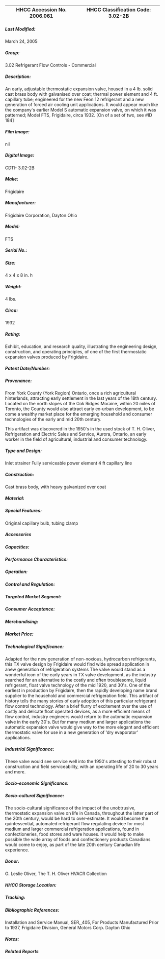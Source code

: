 | **HHCC Accession No. 2006.061** |**HHCC Classification Code:  3.02-2B**|
| ----------- | ----------- |

##### Last Modified:
March 24, 2005

##### Group:
3.02 Refrigerant Flow Controls - Commercial

##### Description:
An early, adjustable thermostatic expansion valve, housed in a 4 lb. solid cast brass body with galvanised over coat; thermal power element and 4 ft. capillary tube; engineered for the new Feon 12 refrigerant and a new generation of forced air cooling unit applications. It would appear much like the company's earlier Model S automatic expansion valve, on which it was patterned; Model FTS, Frigidaire, circa 1932. [On of a set of two, see #ID 184]

##### Film Image:
nil

##### Digital Image:
CD11- 3.02-2B

##### Make:
Frigidaire

##### Manufacturer:
Frigidaire Corporation, Dayton Ohio

##### Model:
FTS

##### Serial No.:


##### Size:
4 x 4 x 8 in. h

##### Weight:
4 lbs.

##### Circa:
1932

##### Rating:
Exhibit, education, and research quality, illustrating the engineering design, construction, and operating principles, of one of the first thermostatic expansion valves produced by Frigidaire.

##### Patent Date/Number:


##### Provenance:
From York County (York Region) Ontario, once a rich agricultural hinterlands, attracting early settlement in the last years of the 18th century. Located on the north slopes of the Oak Ridges Moraine, within 20 miles of Toronto, the County would also attract early ex-urban development, to be come a wealthy market place for the emerging household and consumer technologies of the early and mid 20th century. 

This artifact was discovered in the 1950's in the used stock of T. H. Oliver, Refrigeration and Electric Sales and Service, Aurora, Ontario, an early worker in the field of agricultural, industrial and consumer technology.

##### Type and Design:
Inlet strainer
Fully serviceable power element
4 ft capillary line

##### Construction:
Cast brass body, with heavy galvanized over coat

##### Material:


##### Special Features:
Original capillary bulb, tubing clamp

##### Accessories


##### Capacities:


##### Performance Characteristics:


##### Operation:


##### Control and Regulation:


##### Targeted Market Segment:


##### Consumer Acceptance:


##### Merchandising:


##### Market Price:


##### Technological Significance:
Adapted for the new generation of non-noxious, hydrocarbon refrigerants, this TX valve design by Frigidaire would find wide spread application in anew generation of refrigeration systems 
The valve would stand as a wonderful icon of the early years in TX valve development, as the industry searched for an alternative to the costly and often troublesome, liquid refrigerant, float valve technology of the mid 1920, and 30's. 
One of the earliest in production by Frigidaire, then the rapidly developing name brand supplier to the household and commercial refrigeration field. 
This artifact of history tells the many stories of early adoption of this particular refrigerant flow control technology. After a brief flurry of excitement over the use of costly and delicate float operated devices, as a more efficient means of flow control, industry engineers would return to the automatic expansion valve in the early 30's. But for many medium and larger applications the automatic expansion valve would give way to the more elegant and efficient thermostatic valve for use in a new generation of 'dry evaporator' applications.

##### Industrial Significance:
These valve would see service well into the 1950's attesting to their robust construction and field serviceability, with an operating life of 20 to 30 years and more.

##### Socio-economic Significance:


##### Socio-cultural Significance:
The socio-cultural significance of the impact of the unobtrusive, thermostatic  expansion valve on life in Canada, throughout the latter part of the 20th century, would be hard to over-estimate. 
It would become the quintessential, automated refrigerant flow regulating device for most medium and larger commercial refrigeration applications, found in confectioneries, food stores and ware houses. It would help to make possible the wide array of foods and confectionery products Canadians would come to enjoy, as part of the late 20th century Canadian life experience.

##### Donor:
G. Leslie Oliver, The T. H. Oliver HVACR Collection

##### HHCC Storage Location:


##### Tracking:


##### Bibliographic References:
Installation and Service Manual, SER,_405, For Products Manufactured Prior to 1937, Frigidaire Division, General Motors Corp. Dayton Ohio

##### Notes:


##### Related Reports

